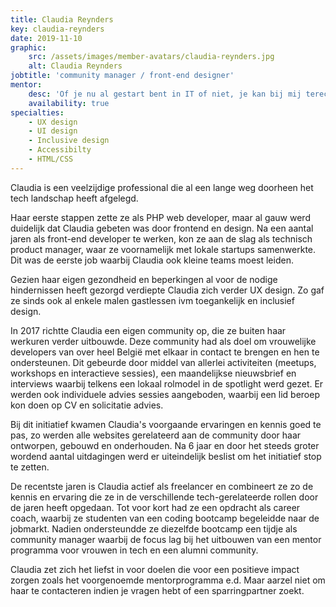 ```yaml
---
title: Claudia Reynders
key: claudia-reynders
date: 2019-11-10
graphic:
    src: /assets/images/member-avatars/claudia-reynders.jpg
    alt: Claudia Reynders
jobtitle: 'community manager / front-end designer'
mentor: 
    desc: 'Of je nu al gestart bent in IT of niet, je kan bij mij terecht voor allerlei vragen en tech-gerelateerde ontwerpen. <br><a href="https://cal.com/claudia-rndrs/internal-fronteers-call">Let&lsquo;s talk!</a>'
    availability: true
specialties:
    - UX design
    - UI design
    - Inclusive design
    - Accessibilty
    - HTML/CSS
---
```


Claudia is een veelzijdige professional die al een lange weg doorheen het tech landschap heeft afgelegd.
 
Haar eerste stappen zette ze als PHP web developer, maar al gauw werd duidelijk dat Claudia gebeten was door frontend en design. Na een aantal jaren als front-end developer te werken, kon ze aan de slag als technisch product manager, waar ze voornamelijk met lokale startups samenwerkte. 
Dit was de eerste job waarbij Claudia ook kleine teams moest leiden.

Gezien haar eigen gezondheid en beperkingen al voor de nodige hindernissen heeft gezorgd verdiepte Claudia zich verder UX design. Zo gaf ze sinds ook al enkele malen gastlessen ivm toegankelijk en inclusief design.

In 2017 richtte Claudia een eigen community op, die ze buiten haar werkuren verder uitbouwde. Deze community had als doel om vrouwelijke developers van over heel België met elkaar in contact te brengen en hen te ondersteunen. Dit gebeurde door middel van allerlei activiteiten (meetups, workshops en interactieve sessies), een maandelijkse nieuwsbrief en interviews waarbij telkens een lokaal rolmodel in de spotlight werd gezet. Er werden ook individuele advies sessies aangeboden, waarbij een lid beroep kon doen op CV en solicitatie advies. 

Bij dit initiatief kwamen Claudia's voorgaande ervaringen en kennis goed te pas, zo werden alle websites gerelateerd aan de community door haar ontworpen, gebouwd en onderhouden. Na 6 jaar en door het steeds groter wordend aantal uitdagingen werd er uiteindelijk beslist om het initiatief stop te zetten. 

De recentste jaren is Claudia actief als freelancer en combineert ze zo de kennis en ervaring die ze in de verschillende tech-gerelateerde rollen door de jaren heeft opgedaan. Tot voor kort had ze een opdracht als career coach, waarbij ze studenten van een coding bootcamp begeleidde naar de jobmarkt.  Nadien ondersteundde ze diezelfde bootcamp een tijdje als community manager waarbij de focus lag bij het uitbouwen van een mentor programma voor vrouwen in tech en een alumni community.

Claudia zet zich het liefst in voor doelen die voor een positieve impact zorgen zoals het voorgenoemde mentorprogramma e.d.
Maar aarzel niet om haar te contacteren indien je vragen hebt of een sparringpartner zoekt.